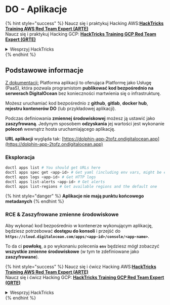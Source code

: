 # DO - Aplikacje

{% hint style="success" %}
Naucz się i praktykuj Hacking AWS:<img src="/.gitbook/assets/image.png" alt="" data-size="line">[**HackTricks Training AWS Red Team Expert (ARTE)**](https://training.hacktricks.xyz/courses/arte)<img src="/.gitbook/assets/image.png" alt="" data-size="line">\
Naucz się i praktykuj Hacking GCP: <img src="/.gitbook/assets/image (2).png" alt="" data-size="line">[**HackTricks Training GCP Red Team Expert (GRTE)**<img src="/.gitbook/assets/image (2).png" alt="" data-size="line">](https://training.hacktricks.xyz/courses/grte)

<details>

<summary>Wesprzyj HackTricks</summary>

* Sprawdź [**plany subskrypcyjne**](https://github.com/sponsors/carlospolop)!
* **Dołącz do** 💬 [**Grupy Discord**](https://discord.gg/hRep4RUj7f) lub [**grupy telegramowej**](https://t.me/peass) lub **śledź** nas na **Twitterze** 🐦 [**@hacktricks\_live**](https://twitter.com/hacktricks\_live)**.**
* **Udostępnij sztuczki hakerskie, przesyłając PR-y do** [**HackTricks**](https://github.com/carlospolop/hacktricks) oraz [**HackTricks Cloud**](https://github.com/carlospolop/hacktricks-cloud) na githubie.

</details>
{% endhint %}

## Podstawowe informacje

[Z dokumentacji:](https://docs.digitalocean.com/glossary/app-platform/) Platforma aplikacji to oferująca Platformę jako Usługę (PaaS), która pozwala programistom **publikować kod bezpośrednio na serwerach DigitalOcean** bez konieczności martwienia się o infrastrukturę.

Możesz uruchamiać kod bezpośrednio z **github**, **gitlab**, **docker hub**, **rejestru kontenerów DO** (lub przykładowej aplikacji).

Podczas definiowania **zmiennej środowiskowej** możesz ją ustawić jako **zaszyfrowaną**. Jedynym sposobem **odzyskania** jej wartości jest wykonanie **poleceń** wewnątrz hosta uruchamiającego aplikację.

**URL aplikacji** wygląda tak: [https://dolphin-app-2tofz.ondigitalocean.app](https://dolphin-app-2tofz.ondigitalocean.app)

### Eksploracja
```bash
doctl apps list # You should get URLs here
doctl apps spec get <app-id> # Get yaml (including env vars, might be encrypted)
doctl apps logs <app-id> # Get HTTP logs
doctl apps list-alerts <app-id> # Get alerts
doctl apps list-regions # Get available regions and the default one
```
{% hint style="danger" %}
**Aplikacje nie mają punktu końcowego metadanych**
{% endhint %}

### RCE & Zaszyfrowane zmienne środowiskowe

Aby wykonać kod bezpośrednio w kontenerze wykonującym aplikację, będziesz potrzebować **dostępu do konsoli** i przejść do **`https://cloud.digitalocean.com/apps/<app-id>/console/<app-name>`**.

To da ci **powłokę**, a po wykonaniu polecenia **`env`** będziesz mógł zobaczyć **wszystkie zmienne środowiskowe** (w tym te zdefiniowane jako **zaszyfrowane**).

{% hint style="success" %}
Naucz się i ćwicz Hacking AWS:<img src="/.gitbook/assets/image.png" alt="" data-size="line">[**HackTricks Training AWS Red Team Expert (ARTE)**](https://training.hacktricks.xyz/courses/arte)<img src="/.gitbook/assets/image.png" alt="" data-size="line">\
Naucz się i ćwicz Hacking GCP: <img src="/.gitbook/assets/image (2).png" alt="" data-size="line">[**HackTricks Training GCP Red Team Expert (GRTE)**<img src="/.gitbook/assets/image (2).png" alt="" data-size="line">](https://training.hacktricks.xyz/courses/grte)

<details>

<summary>Wesprzyj HackTricks</summary>

* Sprawdź [**plany subskrypcyjne**](https://github.com/sponsors/carlospolop)!
* **Dołącz do** 💬 [**Grupy Discord**](https://discord.gg/hRep4RUj7f) lub [**grupy telegramowej**](https://t.me/peass) lub **śledź** nas na **Twitterze** 🐦 [**@hacktricks\_live**](https://twitter.com/hacktricks\_live)**.**
* **Udostępnij sztuczki hakerskie, przesyłając PR-y do** [**HackTricks**](https://github.com/carlospolop/hacktricks) i [**HackTricks Cloud**](https://github.com/carlospolop/hacktricks-cloud) github repos.

</details>
{% endhint %}
